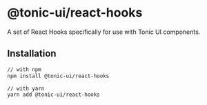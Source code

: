# @tonic-ui/react-hooks

A set of React Hooks specifically for use with Tonic UI components.

## Installation

```sh
// with npm
npm install @tonic-ui/react-hooks

// with yarn
yarn add @tonic-ui/react-hooks
```
